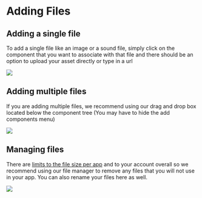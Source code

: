 # Adding Files

## Adding a single file

To add a single file like an image or a sound file, simply click on the component that you want to associate with that file and there should be an option to upload your asset directly or type in a url

![](.gitbook/assets/ezgif.com-video-to-gif-31.gif)

## Adding multiple files

If you are adding multiple files, we recommend using our drag and drop box located below the component tree \(You may have to hide the add components menu\)

![](.gitbook/assets/ezgif.com-video-to-gif-32.gif)

## Managing files

There are [limits to the file size per app](app-limits.md) and to your account overall so we recommend using our file manager to remove any files that you will not use in your app. You can also rename your files here as well.

![](.gitbook/assets/ezgif.com-video-to-gif-33.gif)

